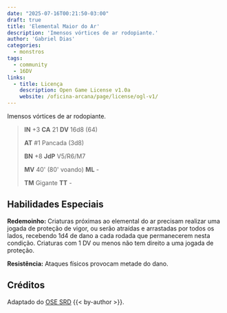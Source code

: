 ```yaml
---
date: "2025-07-16T00:21:50-03:00"
draft: true
title: 'Elemental Maior do Ar'
description: 'Imensos vórtices de ar rodopiante.'
author: 'Gabriel Dias'
categories:
  - monstros
tags:
  - community
  - 16DV
links:
  - title: Licença
    description: Open Game License v1.0a
    website: /oficina-arcana/page/license/ogl-v1/
---
```


Imensos vórtices de ar rodopiante.

> **IN** +3 **CA** 21 **DV** 16d8 (64)
>
> **AT** #1 Pancada (3d8)
>
> **BN** +8 **JdP** V5/R6/M7
>
> **MV** 40' (80' voando) **ML** -
>
> **TM** Gigante **TT** -

## Habilidades Especiais

**Redemoinho:** Criaturas próximas ao elemental do ar precisam realizar uma jogada de proteção de vigor, ou serão atraídas e arrastadas por todos os lados, recebendo 1d4 de dano a cada rodada que permanecerem nesta condição. Criaturas com 1 DV ou menos não tem direito a uma jogada de proteção.

**Resistência:** Ataques físicos provocam metade do dano.

## Créditos

Adaptado do [OSE SRD](https://ose-srd.netlify.app/) {{< by-author >}}.
